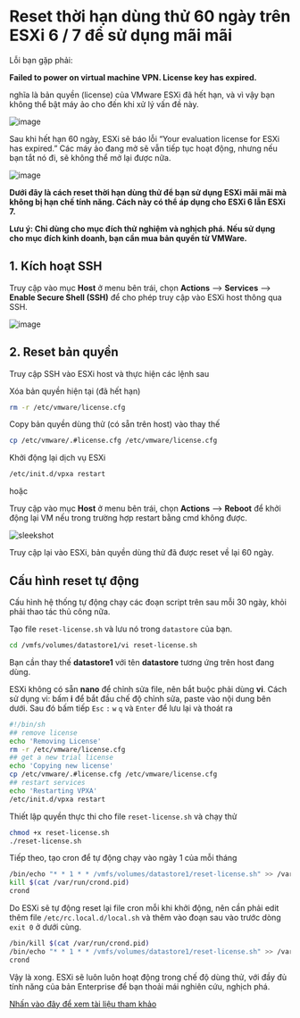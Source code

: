 # Reset thời hạn dùng thử 60 ngày trên ESXi 6 / 7 để sử dụng mãi mãi

Lỗi bạn gặp phải:

**Failed to power on virtual machine VPN. License key has expired.**

nghĩa là bản quyền (license) của VMware ESXi đã hết hạn, và vì vậy bạn không thể bật máy ảo cho đến khi xử lý vấn đề này.


![image](https://github.com/user-attachments/assets/32086070-4ae5-4af5-92d6-a398257dc47f)

Sau khi hết hạn 60 ngày, ESXi sẽ báo lỗi “Your evaluation license for ESXi has expired.” Các máy ảo đang mở sẽ vẫn tiếp tục hoạt động, nhưng nếu bạn tắt nó đi, sẽ không thể mở lại được nữa.

![image](https://github.com/user-attachments/assets/2ce657a3-9ce4-4a2d-b93d-538c1da5a0c0)

**Dưới đây là cách reset thời hạn dùng thử để bạn sử dụng ESXi mãi mãi mà không bị hạn chế tính năng. Cách này có thể áp dụng cho ESXi 6 lẫn ESXi 7.**

**Lưu ý: Chỉ dùng cho mục đích thử nghiệm và nghịch phá. Nếu sử dụng cho mục đích kinh doanh, bạn cần mua bản quyền từ VMWare.**

## 1. Kích hoạt SSH

Truy cập vào mục **Host** ở menu bên trái, chọn **Actions** –> **Services** –> **Enable Secure Shell (SSH)** để cho phép truy cập vào ESXi host thông qua SSH.

![image](https://github.com/user-attachments/assets/468dc72e-96f6-4f2f-88d1-1e9eda5b59e5)

## 2. Reset bản quyền

Truy cập SSH vào ESXi host và thực hiện các lệnh sau

Xóa bản quyền hiện tại (đã hết hạn)

```bash
rm -r /etc/vmware/license.cfg
```

Copy bản quyền dùng thử (có sẵn trên host) vào thay thế

```bash
cp /etc/vmware/.#license.cfg /etc/vmware/license.cfg
```

Khởi động lại dịch vụ ESXi

```bash
/etc/init.d/vpxa restart
```
hoặc

Truy cập vào mục **Host** ở menu bên trái, chọn **Actions** –> **Reboot** để khởi động lại VM nếu trong trường hợp restart bằng cmd không được.

![sleekshot](https://github.com/user-attachments/assets/c9623198-c043-47a1-ba77-45fa0b54a9a2)


Truy cập lại vào ESXi, bản quyền dùng thử đã được reset về lại 60 ngày.

Cấu hình reset tự động
-------------

Cấu hình hệ thống tự động chạy các đoạn script trên sau mỗi 30 ngày, khỏi phải thao tác thủ công nữa.

Tạo file `reset-license.sh` và lưu nó trong `datastore` của bạn.

```bash
cd /vmfs/volumes/datastore1/vi reset-license.sh
```

Bạn cần thay thế **datastore1** với tên **datastore** tương ứng trên host đang dùng.

ESXi không có sẵn **nano** để chỉnh sửa file, nên bắt buộc phải dùng **vi**. Cách sử dụng vi: bấm **i** để bắt đầu chế độ chỉnh sửa, paste vào nội dung bên dưới. Sau đó bấm tiếp `Esc` `:` `w` `q` và `Enter` để lưu lại và thoát ra

```bash
#!/bin/sh
## remove license
echo 'Removing License'
rm -r /etc/vmware/license.cfg
## get a new trial license
echo 'Copying new license'
cp /etc/vmware/.#license.cfg /etc/vmware/license.cfg
## restart services
echo 'Restarting VPXA'
/etc/init.d/vpxa restart
```

Thiết lập quyền thực thi cho file `reset-license.sh` và chạy thử

```bash
chmod +x reset-license.sh
./reset-license.sh
```

Tiếp theo, tạo cron để tự động chạy vào ngày 1 của mỗi tháng

```bash
/bin/echo "* * 1 * * /vmfs/volumes/datastore1/reset-license.sh" >> /var/spool/cron/crontabs/root
kill $(cat /var/run/crond.pid)
crond
```

Do ESXi sẽ tự động reset lại file cron mỗi khi khởi động, nên cần phải edit thêm file `/etc/rc.local.d/local.sh` và thêm vào đoạn sau vào trước dòng `exit 0` ở dưới cùng.

```bash
/bin/kill $(cat /var/run/crond.pid)
/bin/echo "* * 1 * * /vmfs/volumes/datastore1/reset-license.sh" >> /var/spool/cron/crontabs/root
crond
```

Vậy là xong. ESXi sẽ luôn luôn hoạt động trong chế độ dùng thử, với đầy đủ tính năng của bản Enterprise để bạn thoải mái nghiên cứu, nghịch phá.

[Nhấn vào đây để xem tài liệu tham khảo](https://calvin.me/reset-esxi-evaluation-license/)
